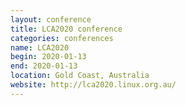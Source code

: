 ```yaml
---
layout: conference
title: LCA2020 conference
categories: conferences
name: LCA2020
begin: 2020-01-13
end: 2020-01-13
location: Gold Coast, Australia
website: http://lca2020.linux.org.au/
---
```

